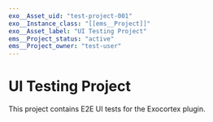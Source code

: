 ```yaml
---
exo__Asset_uid: "test-project-001"
exo__Instance_class: "[[ems__Project]]"
exo__Asset_label: "UI Testing Project"
ems__Project_status: "active"
ems__Project_owner: "test-user"
---
```


# UI Testing Project

This project contains E2E UI tests for the Exocortex plugin.
